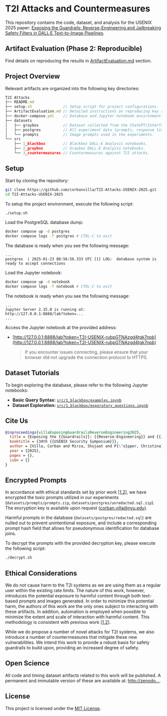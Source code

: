 # T2I Attacks and Countermeasures

This repository contains the code, dataset, and analysis for the USENIX 2025 paper: [Exposing the Guardrails: Reverse-Engineering and Jailbreaking Safety Filters in DALL·E Text-to-Image Pipelines](). 


## Artifact Evaluation (Phase 2: Reproducible)

Find details on reproducing the results in [ArtifactEvaluation.md](ArtifactEvaluation.md) section.


## Project Overview

Relevant artifacts are organized into the following key directories:

```js
T2I Attacks
├── README.md
├── setup.sh              // Setup script for project configurations.
├── ArtifactEvaluation.md // Detailed instructions on reproducing key results (in-progress).
├── docker-compose.yml    // Database and Jupyter notebook environment.
├── datasets
│   ├── graybox           // Dataset collected from the ChatGPT/Interface.
│   ├── postgres          // All experiment data (prompts, response times, requests, etc).
│   └── prompts           // Image prompts used in the experiments.
└── src
    ├── 1_blackbox        // Blackbox DALL-E Analysis notebooks.
    ├── 2_graybox         // Graybox DALL-E Analysis notebooks.
    └── 3_countermeasures // Countermeasures against T2I attacks.
```


## Setup

Start by cloning the repository:
```bash
git clone https://github.com/corbanvilla/T2I-Attacks-USENIX-2025.git
cd T2I-Attacks-USENIX-2025
```

To setup the project environment, execute the following script:

```bash
./setup.sh
```

Load the PostgreSQL database dump:
```bash
docker compose up -d postgres
docker compose logs -f postgres # CTRL-C to exit
```

The database is ready when you see the following message:
```
...
postgres  | 2025-01-23 08:56:56.333 UTC [1] LOG:  database system is ready to accept connections
```

Load the Jupyter notebook:
```bash
docker compose up -d notebook
docker compose logs -f notebook # CTRL-C to exit
```

The notebook is ready when you see the following message:
```
...
Jupyter Server 2.15.0 is running at:
http://127.0.0.1:8888/lab?token=...
...
```

Access the Jupyter notebook at the provided address: 
- [http://127.0.0.1:8888/lab?token=T2I-USENIX-rubpGTNAzgd4tgk7npb](http://127.0.0.1:8888/lab?token=T2I-USENIX-rubpGTNAzgd4tgk7npb)
  > 
  > If you encounter issues connecting, please ensure that your browser did not upgrade the connection protocol to HTTPS.
  >


## Dataset Tutorials

To begin exploring the database, please refer to the following Jupyter notebooks:

- **Basic Query Syntax:** [`src/1_blackbox/examples.ipynb`](src/1_blackbox/examples.ipynb)
- **Dataset Exploration:** [`src/1_blackbox/exporatory_questions.ipynb`](src/1_blackbox/exporatory_questions.ipynb)


## Cite Us

```bibtex
@inproceedings{villaExposingGuardrailsReverseEngineering2025,
  title = {Exposing the {{Guardrails}}: {{Reverse-Engineering}} and {{Jailbreaking Safety Filters}} in {{DALL}}{$\cdot$}{{E Text-to-Image Pipelines}}},
  booktitle = {34th {{USENIX Security Symposium}}},
  author = {Villa, Corban and Mirza, Shujaat and P{\"o}pper, Christina},
  year = {2025},
  pages = {},
  isbn = {}
}
```

## Encrypted Prompts

In accordance with ethical standards set by prior work [[1](https://github.com/Yuchen413/text2image_safety),[2](https://github.com/YitingQu/unsafe-diffusion)], we have encrypted the toxic prompts utilized in our experiments (`datasets/prompts/prompts.zip`, `datasets/postgres/unredacted.sql.zip`). The encryption key is available upon request (corban.villa@nyu.edu).

Harmful prompts in the database (`datasets/postgres/redacted.sql`) are nulled out to prevent unintentional exposure, and include a corresponding prompt hash field that allows for pseudonymous identification for database joins.

To decrypt the prompts with the provided decryption key, please execute the following script:
```bash
./decrypt.sh
```


## Ethical Considerations

We do not cause harm to the T2I systems as we are using them as a regular user within the existing rate limits. The nature of this work, however, introduces the potential exposure to harmful content through both text-based prompts and images generated. In order to minimize this potential harm, the authors of this work are the only ones subject to interacting with these artifacts. In addition, automation is employed when possible to minimize the extent and scale of interaction with harmful content. This methodology is consistent with previous work [[1](https://github.com/Yuchen413/text2image_safety),[2](https://github.com/YitingQu/unsafe-diffusion)].

While we do propose a number of novel attacks for T2I systems, we also introduce a number of countermeasures that mitigate these new vulnerabilities. We intend this work to provide a robust basis for safety guardrails to build upon, providing an increased degree of safety.

## Open Science

All code and timing dataset artifacts related to this work will be published. A permanent and immutable version of these are available at: [http://zenodo...]().

## License

This project is licensed under the [MIT License](LICENSE).

